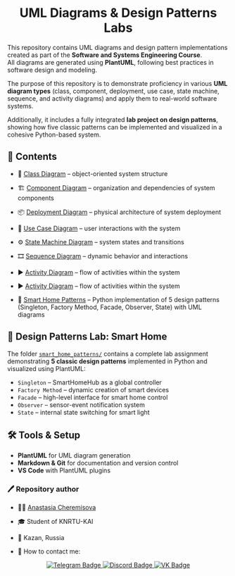 <div id="header" align="center">
  <h1>UML Diagrams & Design Patterns Labs</h1>
</div>

This repository contains UML diagrams and design pattern implementations created as part of the **Software and Systems Engineering Course**.  
All diagrams are generated using **PlantUML**, following best practices in software design and modeling.

The purpose of this repository is to demonstrate proficiency in various **UML diagram types** (class, component, deployment, use case, state machine, sequence, and activity diagrams) and apply them to real-world software systems.

Additionally, it includes a fully integrated **lab project on design patterns**, showing how five classic patterns can be implemented and visualized in a cohesive Python-based system.


## :file_folder: Contents

- :pushpin: [Class Diagram](1_class_diagram/) – object-oriented system structure
- :building_construction: [Component Diagram](2.1_component_diagram/) – organization and dependencies of system components
- :package: [Deployment Diagram](2.2_deployment_diagram/) – physical architecture of system deployment
- :bust_in_silhouette: [Use Case Diagram](3.1_use_case_diagram/) – user interactions with the system
- :gear: [State Machine Diagram](3.2_state_machine_diagram/) – system states and transitions
- :film_strip: [Sequence Diagram](3.3_sequence_diagram/) – dynamic behavior and interactions
- :arrow_forward: [Activity Diagram](3.4_activity_diagram/) – flow of activities within the system
- :arrow_forward: [Activity Diagram](3.4_activity_diagram/) – flow of activities within the system

- :office: [Smart Home Patterns](smart_home_patterns/) – Python implementation of 5 design patterns (Singleton, Factory Method, Facade, Observer, State) with UML diagrams


## :triangular_ruler: Design Patterns Lab: Smart Home

The folder [`smart_home_patterns/`](smart_home_patterns/) contains a complete lab assignment demonstrating **5 classic design patterns** implemented in Python and visualized using PlantUML:

- `Singleton` – SmartHomeHub as a global controller  
- `Factory Method` – dynamic creation of smart devices  
- `Facade` – high-level interface for smart home control  
- `Observer` – sensor-event notification system  
- `State` – internal state switching for smart light


## :hammer_and_wrench: Tools & Setup

- **PlantUML** for UML diagram generation  
- **Markdown & Git** for documentation and version control  
- **VS Code** with PlantUML plugins  


### :pen: Repository author

- :woman_technologist: <a href="https://github.com/space13pirate" title="space13pirate">Anastasia Cheremisova</a>
- :mortar_board: Student of KNRTU-KAI
- :round_pushpin: Kazan, Russia

- :mag_right: How to contact me:
<div id="badges" align="center">
  <a href="https://t.me/space13pirate">
    <img src="https://img.shields.io/badge/Telegram-27A3E2?style=for-the-badge&logo=telegram&logoColor=white" alt="Telegram Badge"/>
  </a>
  <a href="https://discord.gg/RHH9qHZJ">
      <img src="https://img.shields.io/badge/Discord-rgb(88,101,242)?style=for-the-badge&logo=discord&logoColor=white" alt="Discord Badge"/>
  </a>
  <a href="https://vk.com/north13anastasia">
    <img src="https://img.shields.io/badge/vk-0077FF?style=for-the-badge&logo=VK&logoColor=white" alt="VK Badge"/>
  </a>
</div>
